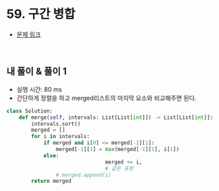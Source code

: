 # 59. 구간 병합

- [문제 링크](https://leetcode.com/problems/merge-intervals/)

<br>

## 내 풀이 & 풀이 1

- 실행 시간: 80 ms
- 간단하게 정렬을 하고 merged리스트의 마지막 요소와 비교해주면 된다.

```python
class Solution:
    def merge(self, intervals: List[List[int]]) -> List[List[int]]:
        intervals.sort()
        merged = []
        for i in intervals:
            if merged and i[0] <= merged[-1][1]:
                merged[-1][1] = max(merged[-1][1], i[1])
            else:
								merged += i,
								# 같은 표현
                # merged.append(i)
        return merged
```
